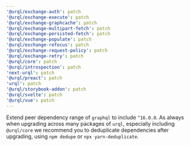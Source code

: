 ```yaml
---
'@urql/exchange-auth': patch
'@urql/exchange-execute': patch
'@urql/exchange-graphcache': patch
'@urql/exchange-multipart-fetch': patch
'@urql/exchange-persisted-fetch': patch
'@urql/exchange-populate': patch
'@urql/exchange-refocus': patch
'@urql/exchange-request-policy': patch
'@urql/exchange-retry': patch
'@urql/core': patch
'@urql/introspection': patch
'next-urql': patch
'@urql/preact': patch
'urql': patch
'@urql/storybook-addon': patch
'@urql/svelte': patch
'@urql/vue': patch
---
```


Extend peer dependency range of `graphql` to include `^16.0.0`.
As always when upgrading across many packages of `urql`, especially including `@urql/core` we recommend you to deduplicate dependencies after upgrading, using `npm dedupe` or `npx yarn-deduplicate`.
